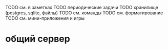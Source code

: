 TODO см. в заметках
TODO периодические задачи
TODO хранилище (postgres, sqlite, файлы)
TODO см. команды
TODO см. форматирование
TODO см. мини-приложения и игры

# общий сервер
